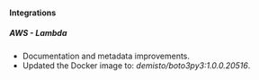 
#### Integrations
##### AWS - Lambda
- Documentation and metadata improvements.
- Updated the Docker image to: *demisto/boto3py3:1.0.0.20516*.
